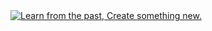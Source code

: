 <a href="//correctiontape.me">
<img src="https://correctiontape.me/screenshot.png" alt="Learn from the past, Create something new.">
</a>
